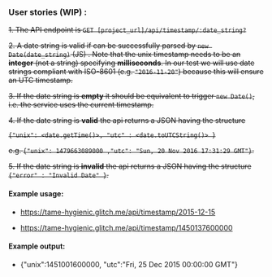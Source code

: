 ### User stories (WIP) :

  

~~1. The API endpoint is `GET [project_url]/api/timestamp/:date_string?`~~

~~2. A date string is valid if can be successfully parsed by `new Date(date_string)` (JS) . Note that the unix timestamp needs to be an **integer** (not a string) specifying **milliseconds**. In our test we will use date strings compliant with ISO-8601 (e.g. `"2016-11-20"`) because this will ensure an UTC timestamp.~~

~~3. If the date string is **empty** it should be equivalent to trigger `new Date()`, i.e. the service uses the current timestamp.~~

~~4. If the date string is **valid** the api returns a JSON having the structure~~

~~`{"unix": <date.getTime()>, "utc" : <date.toUTCString()> }`~~

~~e.g. `{"unix": 1479663089000 ,"utc": "Sun, 20 Nov 2016 17:31:29 GMT"}`.~~

~~5. If the date string is **invalid** the api returns a JSON having the structure `{"error" : "Invalid Date" }`.~~

  

#### Example usage:

* https://tame-hygienic.glitch.me/api/timestamp/2015-12-15

* https://tame-hygienic.glitch.me/api/timestamp/1450137600000

  

#### Example output:

* {"unix":1451001600000, "utc":"Fri, 25 Dec 2015 00:00:00 GMT"}
